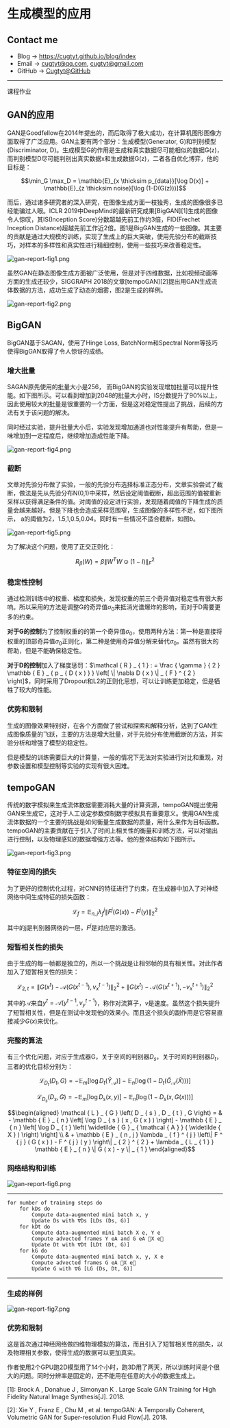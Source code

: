 # 生成模型的应用

## Contact me

* Blog -> <https://cugtyt.github.io/blog/index>
* Email -> <cugtyt@qq.com>, <cugtyt@gmail.com>
* GitHub -> [Cugtyt@GitHub](https://github.com/Cugtyt)

---

<head>
    <script src="https://cdn.mathjax.org/mathjax/latest/MathJax.js?config=TeX-AMS-MML_HTMLorMML" type="text/javascript"></script>
    <script type="text/x-mathjax-config">
        MathJax.Hub.Config({
            tex2jax: {
            skipTags: ['script', 'noscript', 'style', 'textarea', 'pre'],
            inlineMath: [['$','$']]
            }
        });
    </script>
</head>

课程作业

## GAN的应用

GAN是Goodfellow在2014年提出的，而后取得了极大成功，在计算机图形图像方面取得了广泛应用。GAN主要有两个部分：生成模型(Generator, G)和判别模型(Discriminator, D)。生成模型G的作用是生成和真实数据尽可能相似的数据G(z)，而判别模型D尽可能判别出真实数据x和生成数据G(z)，二者各自优化博弈，他的目标是：

$$\min_G \max_D = \mathbb{E}_{x \thicksim p_{data}}[\log D(x)] + \mathbb{E}_{z \thicksim noise}[\log (1-D(G(z)))]$$

而后，通过诸多研究者的深入研究，在图像生成方面一枝独秀，生成的图像很多已经能骗过人眼。ICLR 2019中DeepMind的最新研究成果[BigGAN][1]生成的图像令人惊叹，其IS(Inception Score)分数超越先前工作约3倍，FID(Frechet Inception Distance)超越先前工作近2倍。图1是BigGAN生成的一些图像。其主要的贡献是通过大规模的训练，实现了生成上的巨大突破，使用先验分布的截断技巧，对样本的多样性和真实性进行精细控制，使用一些技巧来改善稳定性。

![gan-report-fig1.png](R/gan-report-fig1.png)

虽然GAN在静态图像生成方面被广泛使用，但是对于四维数据，比如视频动画等方面的生成还较少，SIGGRAPH 2018的文章[tempoGAN][2]提出用GAN生成流体数据的方法，成功生成了动态的烟雾，图2是生成的样例。

![gan-report-fig2.png](R/gan-report-fig2.png)

## BigGAN

BigGAN基于SAGAN，使用了Hinge Loss, BatchNorm和Spectral Norm等技巧使得BigGAN取得了令人惊讶的成绩。

### 增大批量

SAGAN原先使用的批量大小是256， 而BigGAN的实验发现增加批量可以提升性能。如下图所示。可以看到增加到2048的批量大小时，IS分数提升了90%以上，因此使用较大的批量是很重要的一个方面，但是这对稳定性提出了挑战，后续的方法有关于该问题的解决。

同时经过实验，提升批量大小后，实验发现增加通道也对性能提升有帮助，但是一味增加到一定程度后，继续增加造成性能下降。

![gan-report-fig4.png](R/gan-report-fig4.png)

### 截断

文章对先验分布做了实验，一般的先验分布选择标准正态分布，文章实验尝试了截断，做法是先从先验分布N(0,1)中采样，然后设定阈值截断，超出范围的值被重新采样以获得满足条件的值。对阈值的设定进行实验，发现随着阈值的下降生成的质量会越来越好。但是下降也会造成采样范围窄，生成图像的多样性不足，如下图所示， a的阈值为2，1.5,1,0.5,0.04。同时有一些情况不适合截断，如图b。

![gan-report-fig5.png](R/gan-report-fig5.png)

为了解决这个问题，使用了正交正则化：

$$R_{\beta}(W) = \beta \left\| W^{T}W\odot (1-I) \right\|_{F}^{2}$$

### 稳定性控制

通过检测训练中的权重、梯度和损失，发现权重的前三个奇异值对稳定性有很大影响。所以采用的方法是调整G的奇异值$\sigma _ { 0 }$来抵消光谱爆炸的影响，而对于D需要更多的约束。

**对于G的控制**为了控制权重的的第一个奇异值$\sigma _ { 0 }$，使用两种方法：第一种是直接将权重的顶部奇异值$\sigma _ { 0 }$正则化，第二种是使用奇异值分解来替代$\sigma _ { 0 }$。虽然有很大的帮助，但是不能确保稳定性。

**对于D的控制**加入了梯度惩罚：$\mathcal { R } _ { 1 } : = \frac { \gamma } { 2 } \mathbb { E } _ { p _ { D ( x ) } } \left[ \| \nabla D ( x ) \| _ { F } ^ { 2 } \right]$，同时采用了Dropout和L2的正则化思想，可以让训练更加稳定，但是牺牲了较大的性能。

### 优势和限制

生成的图像效果特别好，在各个方面做了尝试和探索和解释分析，达到了GAN生成图像质量的飞跃，主要的方法是增大批量，对于先验分布使用截断的方法，并实验分析和增强了模型的稳定性。

但是模型的训练需要巨大的计算量，一般的情况下无法对实验进行对比和重现，对参数设置和模型控制等实验的实现有很大困难。

## tempoGAN

传统的数字模拟来生成流体数据需要消耗大量的计算资源，tempoGAN提出使用GAN来生成它，这对于人工设定参数控制数字模拟具有重要意义。使用GAN生成流体数据的一个主要的挑战是如何衡量生成数据的质量，用什么来作为目标函数。tempoGAN的主要贡献在于引入了时间上相关性的衡量和训练方法，可以对输出进行控制，以及物理感知的数据增强方法等。他的整体结构如下图所示。

![gan-report-fig3.png](R/gan-report-fig3.png)

### 特征空间的损失

为了更好的控制优化过程，对CNN的特征进行了约束，在生成器中加入了对神经网络中间生成特征的损失函数：

$$\mathcal { L } _ { f } = \mathbb { E } _ { n , j } \lambda _ { f } ^ { j } \left\| F ^ { j } ( G ( x ) ) - F ^ { j } ( y ) \right\| _ { 2 } ^ { 2 }$$

其中的j是判别器网络的一层，$F^j$是对应层的激活。

### 短暂相关性的损失

由于生成的每一帧都是独立的，所以一个挑战是让相邻帧的具有相关性。对此作者加入了短暂相关性的损失：

$$\mathcal { L } _ { 2 , t } = \left\| G \left( x ^ { t } \right) - \mathcal { A } \left( G \left( x ^ { t - 1 } \right) , v _ { x } ^ { t - 1 } \right) \right\| _ { 2 } ^ { 2 } + \left\| G \left( x ^ { t } \right) - \mathcal { A } \left( G \left( x ^ { t + 1 } \right) , - v _ { x } ^ { t + 1 } \right) \right\| _ { 2 } ^ { 2 }$$

其中的$\mathcal { A }$来自$y ^ { t } = \mathcal { A } \left( y ^ { t - 1 } , v _ { y } ^ { t - 1 } \right)$，称作对流算子，$v$是速度。虽然这个损失提升了短暂相关性，但是在测试中发现他的效果小。而且这个损失的副作用是它容易直接减少$G(x)$来优化。

### 完整的算法

有三个优化问题，对应于生成器G，关于空间的判别器$D_s$，关于时间的判别器$D_t$，三者的优化目标分别为：

$$\mathcal { L } _ { D _ { t } } \left( D _ { t } , G \right) = - \mathbb { E } _ { m } \left[ \log D _ { t } \left( \widetilde { Y } _ { \mathcal { A } } \right) \right] - \mathbb { E } _ { n } \left[ \log \left( 1 - D _ { t } \left( \widetilde { G } _ { \mathcal { A } } ( \widetilde { X } ) \right) \right) \right]$$

$$\mathcal { L } _ { D _ { s } } \left( D _ { s } , G \right) = - \mathbb { E } _ { m } \left[ \log D _ { s } ( x , y ) \right] - \mathbb { E } _ { n } \left[ \log \left( 1 - D _ { s } ( x , G ( x ) ) \right) \right]$$

$$\begin{aligned} \mathcal { L } _ { G } \left( D _ { s } , D _ { t } , G \right) = & - \mathbb { E } _ { n } \left[ \log D _ { s } ( x , G ( x ) ) \right] - \mathbb { E } _ { n } \left[ \log D _ { t } \left( \widetilde { G } _ { \mathcal { A } } ( \widetilde { X } ) \right) \right] \\ & + \mathbb { E } _ { n , j } \lambda _ { f } ^ { j } \left\| F ^ { j } ( G ( x ) ) - F ^ { j } ( y ) \right\| _ { 2 } ^ { 2 } + \lambda _ { L _ { 1 } } \mathbb { E } _ { n } \| G ( x ) - y \| _ { 1 } \end{aligned}$$

### 网络结构和训练

![gan-report-fig6.png](R/gan-report-fig6.png)

---
```
for number of training steps do
    for kDs do
        Compute data-augmented mini batch x, y
        Update Ds with ∇Ds [LDs (Ds, G)]
    for kDt do
        Compute data-augmented mini batch X e, Y e
        Compute advected frames Y eA and G eA X e
        Update Dt with ∇Dt [LDt (Dt, G)]
    for kG do
        Compute data-augmented mini batch x, y, X e
        Compute advected frames G eA X e
        Update G with ∇G [LG (Ds, Dt, G)]
```
---

### 生成的样例

![gan-report-fig7.png](R/gan-report-fig7.png)

### 优势和限制

这是首次通过神经网络做四维物理模拟的算法，而且引入了短暂相关性的损失，以及物理相关参数，使得生成的数据可以更加真实。

作者使用2个GPU跑2D模型用了14个小时，跑3D用了两天，所以训练时间是个很大的问题。同时分辨率是固定的，还不能用在任意的大小的数据生成上。

[1]: Brock A , Donahue J , Simonyan K . Large Scale GAN Training for High Fidelity Natural Image Synthesis[J]. 2018.

[2]: Xie Y , Franz E , Chu M , et al. tempoGAN: A Temporally Coherent, Volumetric GAN for Super-resolution Fluid Flow[J]. 2018.